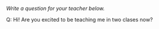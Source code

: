 _Write a question for your teacher below._

Q: Hi! Are you excited to be teaching me in two clases now?
